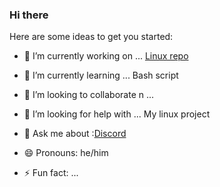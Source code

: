 ### Hi there

Here are some ideas to get you started:

- 🔭 I’m currently working on ... [Linux repo](https://github.com/jayu9493/linux)
- 🌱 I’m currently learning ... Bash script
- 👯 I’m looking to collaborate n ...
- 🤔 I’m looking for help with ... My linux project 
- 💬 Ask me about :[Discord](https://discord.com/users/jay_patel_94)

- 😄 Pronouns: he/him
- ⚡ Fun fact: ...

